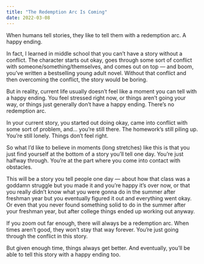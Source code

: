 ```yaml
---
title: "The Redemption Arc Is Coming"
date: 2022-03-08
---
```


When humans tell stories, they like to tell them with a redemption arc. A happy ending.

In fact, I learned in middle school that you can’t have a story without a conflict. The character starts out okay, goes through some sort of conflict with someone/something/themselves, and comes out on top — and boom, you’ve written a bestselling young adult novel. Without that conflict and then overcoming the conflict, the story would be boring.

But in reality, current life usually doesn’t feel like a moment you can tell with a happy ending. You feel stressed right now, or things aren’t going your way, or things just generally don’t have a happy ending. There’s no redemption arc.

In your current story, you started out doing okay, came into conflict with some sort of problem, and... you’re still there. The homework’s still piling up. You’re still lonely. Things don’t feel right.

So what I’d like to believe in moments (long stretches) like this is that you just find yourself at the bottom of a story you’ll tell one day. You’re just halfway through. You’re at the part where you come into contact with obstacles.

This will be a story you tell people one day — about how that class was a goddamn struggle but you made it and you’re happy it’s over now, or that you really didn’t know what you were gonna do in the summer after freshman year but you eventually figured it out and everything went okay. Or even that you never found something solid to do in the summer after your freshman year, but after college things ended up working out anyway.

If you zoom out far enough, there will always be a redemption arc. When times aren’t good, they won’t stay that way forever. You’re just going through the conflict in this story.

But given enough time, things always get better. And eventually, you’ll be able to tell this story with a happy ending too.
